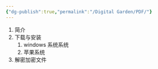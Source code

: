 ```yaml
---
{"dg-publish":true,"permalink":"/Digital Garden/PDF/"}
---
```



1. 简介
2. 下载与安装
	1. windows 系统系统
	2. 苹果系统
3. 解密加密文件


